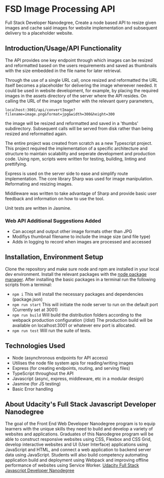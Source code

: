 # FSD Image Processing API

Full Stack Developer Nanodegree, Create a node based API to resize given images and cache said images for website implementation and subsequent delivery to a placeholder website. 


## Introduction/Usage/API Functionality

The API provides one key endpoint through which images can be resized and reformatted based on the users requirements and saved as thumbnails with the size embedded in the file name for later retrieval.

Through the use of a single URL call, once resized and reformatted the URL itself becomes a placeholder for delivering the image whereever needed. It could be used in website development, for example, by placing the required images in the assets directory of the server where the API resides. On calling the URL of the image together with the relevant query parameters, 

`localhost:3001/api/convertImage?filename=image.png&format=jpg&width=300&height=300`

the image will be resized and reformatted and saved in a 'thumbs' subdirectory. Subsequent calls will be served from disk rather than being resized and reformatted again.

The entire project was created from scratch as a new Typescript project. This project required the implementation of a specific architecture and structure to maintain scalability and seperate development and production code.
Using npm, scripts were written for testing, building, linting and prettifying.

Express is used on the server side to ease and simplify route implementation. The core library Sharp was used for image manipulation. Reformating and resizing images.

Middleware was written to take advantage of Sharp and provide basic user feedback and information on how to use the tool.

Unit tests are written in Jasmine. 

### Web API Additional Suggestions Added 
- Can accept and output other image formats other than JPG
- Modifiys thumbnail filename to include the image size (and file type)
- Adds in logging to record when images are processed and accessed

## Installation, Environment Setup

Clone the repository and make sure node and npm are installed in your local dev environment.
Install the relevant packages with the [node package manager](https://docs.npmjs.com/).
After installing the basic packages in a terminal run the following scripts from a terminal: 

* `npm i`
This will install the necessary packages and dependencies (package.json)
* `npm run start`
This will initiate the node server to run on the default port (Currently set at 3001)
* `npm run build`
Will build the distribution folders according to the webpack production configuration (/dist)
The production build will be available on localhost:3001 or whatever env port is allocated. 
* `npm run test`
Will run the suite of tests.


## Technologies Used

- Node (asynchronous endpoints for API access)
- Utilises the node file system apis for reading/writing images
- Express (for creating endpoints, routing, and serving files)
- TypeScript throughout the API
- Javascript (async, express, middleware, etc in a modular design)
- Jasmine (for JS testing)
- Basic Error handling



## About Udacity's Full Stack Javascript Developer Nanodegree

The goal of the Front End Web Developer Nanodegree program is to equip learners with the unique skills they need to build and develop a variety of websites and applications. Graduates of this Nanodegree program will be able to construct responsive websites using CSS, Flexbox and CSS Grid, develop interactive websites and UI (User Interface) applications using JavaScript and HTML, and connect a web application to backend server data using JavaScript. Students will also build competency automating application build and deployment using Webpack and improving offline performance of websites using Service Worker. [Udacity Full Stack Javascript Developer Nanodegree](https://www.udacity.com/course/full-stack-javascript-developer-nanodegree--nd0067)